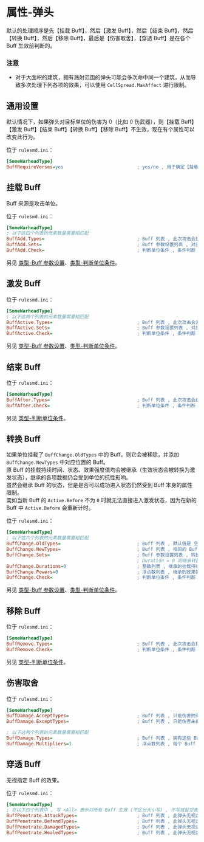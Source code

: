 # 属性-弹头

默认的处理顺序是先【挂载 Buff】，然后【激发 Buff】，然后【结束 Buff】，然后【转换 Buff】，然后【移除 Buff】，最后是【伤害取舍】，【穿透 Buff】是在各个 Buff 生效前判断的。

### 注意

* 对于大面积的建筑，拥有溅射范围的弹头可能会多次命中同一个建筑，从而导致多次处理下列各项的效果，可以使用 `CellSpread.MaxAffect` 进行限制。



## 通用设置

默认情况下，如果弹头对目标单位的伤害为 0（比如 0 伤武器），则【挂载 Buff】【激发 Buff】【结束 Buff】【转换 Buff】【移除 Buff】不生效，现在有个属性可以改变此行为。

位于 `rulesmd.ini`：

```ini
[SomeWarheadType]
BuffRequireVerses=yes                           ; yes/no , 用于确定【挂载 Buff】【激发 Buff】【结束 Buff】【转换 Buff】【移除 Buff】是否能影响护甲 0% 的单位 , yes = 不能影响 , 默认值是 yes
```



## 挂载 Buff

Buff 来源是攻击单位。

位于 `rulesmd.ini`：

```ini
[SomeWarheadType]
; 以下这四个列表的元素数量需要相匹配
BuffAdd.Types=                                  ; Buff 列表 , 此次攻击会挂载这些 Buff , 如果已有指定 Buff 则会延长挂载持续时间 (单纯延长挂载持续时间并不会改变 Buff 的状态) , 默认值是 空
BuffAdd.Sets=                                   ; Buff 参数设置列表 , 对应的 Buff 在挂载时会合并此设置 , 不设置则使用 Buff 的默认值 , 默认值是 空
BuffAdd.Check=                                  ; 判断单位条件 , 条件判断 , 需要满足所有的条件 , 默认值是 空
```

另见 [类型-Buff 参数设置](/Buff/子类型-Buff参数设置.md#子类型-Buff-参数设置)、[类型-判断单位条件](/Buff/子类型-判断单位条件.md#子类型-判断单位条件)。



## 激发 Buff

位于 `rulesmd.ini`：

```ini
[SomeWarheadType]
; 以下这两个列表的元素数量需要相匹配
BuffActive.Types=                               ; Buff 列表 , 此次攻击会激发这些 Buff , 默认值是 空
BuffActive.Sets=                                ; Buff 参数设置列表 , 对应的 Buff 在激发时会合并此设置 , 不设置则无法获得效果强度值 (什么都不做) , 默认值是 空
BuffActive.Check=                               ; 判断单位条件 , 条件判断 , 需要满足所有的条件 , 默认值是 空
```

另见 [类型-Buff 参数设置](/Buff/子类型-Buff参数设置.md#子类型-Buff-参数设置)、[类型-判断单位条件](/Buff/子类型-判断单位条件.md#子类型-判断单位条件)。



## 结束 Buff

位于 `rulesmd.ini`：

```ini
[SomeWarheadType]
BuffAfter.Types=                                ; Buff 列表 , 此次攻击会结束这些 Buff (提前结束激发并尝试进入结束状态 , 挂载状态的 Buff 也会被结束) , 默认值是 空
BuffAfter.Check=                                ; 判断单位条件 , 条件判断 , 需要满足所有的条件 , 默认值是 空
```

另见 [类型-判断单位条件](/Buff/子类型-判断单位条件.md#子类型-判断单位条件)。



## 转换 Buff

如果单位挂载了 `BuffChange.OldTypes` 中的 Buff，则它会被移除，并添加 `BuffChange.NewTypes` 中对应位置的 Buff。  
原 Buff 的挂载持续时间、状态、效果强度值均会被继承（生效状态会被转换为激发状态），继承的各项数据仍会受到单位的抗性影响。  
虽然会继承 Buff 的状态，但是是否可以成功进入状态仍然受到 Buff 本身的属性限制。  
栗如当新 Buff 的 `Active.Before` 不为 `0` 时就无法直接进入激发状态，因为在新的 Buff 中 `Active.Before` 会重新计时。

位于 `rulesmd.ini`：

```ini
[SomeWarheadType]
; 以下这六个列表的元素数量需要相匹配
BuffChange.OldTypes=                            ; Buff 列表 , 默认值是 空
BuffChange.NewTypes=                            ; Buff 列表 , 相同的 Buff 类型无法转换 , 默认值是 空
BuffChange.Sets=                                ; Buff 参数设置列表 , 转换后的 Buff 在挂载时会合并此设置 , 默认值是 空
                                                ; Duration = 0 则继承转换前 Buff 的挂载持续时间 , Power = 0 则继承转换前 Buff 的效果强度值 (不设置则强制继承)
BuffChange.Durations=0                          ; 整数列表 , 继承的挂载持续时间会增加此值 , 负数倒扣挂载持续时间 , 使用 Buff 的默认值时此项无效 , 默认值是 0 , 单位 : 帧
BuffChange.Powers=0                             ; 浮点数列表 , 继承的效果强度值会额外增加此值 , 负数倒扣效果强度值 , 默认值是 0 , 单位 : 点
BuffChange.Check=                               ; 判断单位条件 , 条件判断 , 需要满足所有的条件 , 默认值是 空
```

另见 [类型-Buff 参数设置](/Buff/子类型-Buff参数设置.md#子类型-Buff-参数设置)、[类型-判断单位条件](/Buff/子类型-判断单位条件.md#子类型-判断单位条件)。



## 移除 Buff

位于 `rulesmd.ini`：

```ini
[SomeWarheadType]
BuffRemove.Types=                               ; Buff 列表 , 此次攻击会移除这些 Buff , 默认值是 空
BuffRemove.Check=                               ; 判断单位条件 , 条件判断 , 需要满足所有的条件 , 默认值是 空
```

另见 [类型-判断单位条件](/Buff/子类型-判断单位条件.md#子类型-判断单位条件)。



## 伤害取舍

位于 `rulesmd.ini`：

```ini
[SomeWarheadType]
BuffDamage.AcceptTypes=                         ; Buff 列表 , 只能伤害拥有此 Buff 的单位 , 仅限于常规伤害 (无法伤害不等于无法瞄准) , 不写或留空表示允许任意 Buff , 默认值是 空
BuffDamage.ExceptTypes=                         ; Buff 列表 , 只能伤害未拥有此 Buff 的单位 , 仅限于常规伤害 (无法伤害不等于无法瞄准) , 如果两个列表都设置了就必须同时满足两个列表才能造成伤害 , 默认值是 空

; 以下这两个列表的元素数量需要相匹配
BuffDamage.Types=                               ; Buff 列表 , 拥有这些 Buff 的单位会额外处理伤害 , 仅限于常规伤害 , 默认值是 空
BuffDamage.Multipliers=1                        ; 浮点数列表 , 每个 Buff 带来的伤害倍率 , 多个Buff 彼此相乘 , 0 ~ 1 表示伤害降低 , 大于 1 表示伤害提升 , 不能小于 0 , 默认值是 1
```



## 穿透 Buff

无视指定 Buff 的效果。

位于 `rulesmd.ini`：

```ini
[SomeWarheadType]
; 在以下四个列表中 , 写 <All> 表示对所有 Buff 生效 (不区分大小写) , 不写或留空表示不应用此效果
BuffPenetrate.AttackTypes=                      ; Buff 列表 , 此弹头无视这些 Buff 在【攻击处理阶段】的效果 (影响攻击者的 Buff) , 默认值是 空
BuffPenetrate.DefendTypes=                      ; Buff 列表 , 此弹头无视这些 Buff 在【防御处理阶段】的效果 (影响被击者的 Buff) , 默认值是 空
BuffPenetrate.DamagedTypes=                     ; Buff 列表 , 此弹头无视这些 Buff 在【受伤处理阶段】的效果 (影响被击者的 Buff) , 默认值是 空
BuffPenetrate.HealedTypes=                      ; Buff 列表 , 此弹头无视这些 Buff 在【治疗处理阶段】的效果 (影响被击者的 Buff) , 默认值是 空
```
